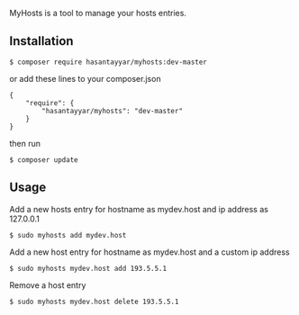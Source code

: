 MyHosts is a tool to manage your hosts entries.

Installation
------------

    $ composer require hasantayyar/myhosts:dev-master

or add these lines to your composer.json

    
    {
        "require": {
            "hasantayyar/myhosts": "dev-master"
        }
    }
    
then run

    $ composer update

Usage
-----
Add a new hosts entry for hostname as mydev.host and ip address as 127.0.0.1
    
    $ sudo myhosts add mydev.host

Add a new host entry for hostname as mydev.host and a custom ip address

    $ sudo myhosts mydev.host add 193.5.5.1 

Remove a host entry 

    $ sudo myhosts mydev.host delete 193.5.5.1
    
    
